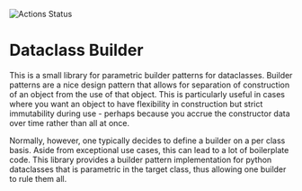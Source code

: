 ![Actions Status](https://github.com/qurius-inc/dataclass-builders/actions/workflows/continuous-integration.yaml/badge.svg)

# Dataclass Builder

This is a small library for parametric builder patterns for
dataclasses. Builder patterns are a nice design pattern that
allows for separation of construction of an object from the
use of that object. This is particularly useful in cases where
you want an object to have flexibility in construction but
strict immutability during use - perhaps because you accrue the
constructor data over time rather than all at once.

Normally, however, one typically decides to define a builder on
a per class basis. Aside from exceptional use cases, this can
lead to a lot of boilerplate code. This library provides a
builder pattern implementation for python dataclasses that is
parametric in the target class, thus allowing one builder to
rule them all.
